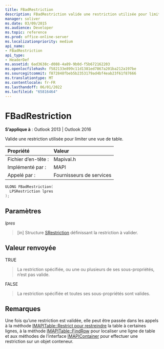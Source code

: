 ```yaml
---
title: FBadRestriction
description: FBadRestriction valide une restriction utilisée pour limiter une vue de table. Cet article décrit sa syntaxe, ses paramètres, sa valeur de retour et ses remarques.
manager: soliver
ms.date: 03/09/2015
ms.audience: Developer
ms.topic: reference
ms.prod: office-online-server
ms.localizationpriority: medium
api_name:
- FBadRestriction
api_type:
- HeaderDef
ms.assetid: 6ad3638c-d088-4a89-9b0d-f5b672162203
ms.openlocfilehash: f582133e899c11d1381ed7867a201ba212a197be
ms.sourcegitcommit: f872848fbeb5b2353179ad4bf4eab23f61f87666
ms.translationtype: MT
ms.contentlocale: fr-FR
ms.lasthandoff: 06/01/2022
ms.locfileid: "65816464"
---
```

# <a name="fbadrestriction"></a>FBadRestriction

  
  
**S’applique à** : Outlook 2013 | Outlook 2016 
  
Valide une restriction utilisée pour limiter une vue de table. 
  
|Propriété |Valeur |
|:-----|:-----|
|Fichier d’en-tête :  <br/> |Mapival.h  <br/> |
|Implémenté par :  <br/> |MAPI  <br/> |
|Appelé par :  <br/> |Fournisseurs de services  <br/> |
   
```cpp
ULONG FBadRestriction(
  LPSRestriction lpres
);
```

## <a name="parameters"></a>Paramètres

 _lpres_
  
> [in] Structure [SRestriction](srestriction.md) définissant la restriction à valider. 
    
## <a name="return-value"></a>Valeur renvoyée

TRUE 
  
> La restriction spécifiée, ou une ou plusieurs de ses sous-propriétés, n’est pas valide. 
    
FALSE 
  
> La restriction spécifiée et toutes ses sous-propriétés sont valides.
    
## <a name="remarks"></a>Remarques

Une fois qu’une restriction est validée, elle peut être passée dans les appels à la méthode [IMAPITable::Restrict pour restreindre](imapitable-restrict.md) la table à certaines lignes, à la méthode [IMAPITable::FindRow](imapitable-findrow.md) pour localiser une ligne de table et aux méthodes de l’interface [IMAPIContainer](imapicontainerimapiprop.md) pour effectuer une restriction sur un objet conteneur. 
  


